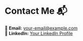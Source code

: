 # Contact Me 📬

📧 **Email:** [your-email@example.com](mailto:your-email@example.com)  
🔗 **LinkedIn:** [Your LinkedIn Profile](www.linkedin.com/in/madison-m-carpenter)   
